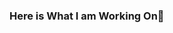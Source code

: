 ### Here is What I am Working On👋

<!--
**iftakher-t/iftakher-t** is a ✨ _special_ ✨ repository because its `README.md` (this file) appears on your GitHub profile.

Here are some ideas to get you started:

- 🔭 I’m currently working on ...Nodejs
- 🌱 I’m currently learning ...React
- 👯 I’m looking to collaborate on ...
- 🤔 I’m looking for help with ...
- 💬 Ask me about ...
- 📫 How to reach me: hmdiftakher@gmail.com
- 😄 Pronouns: ...
- ⚡ Fun fact: ...
-->
